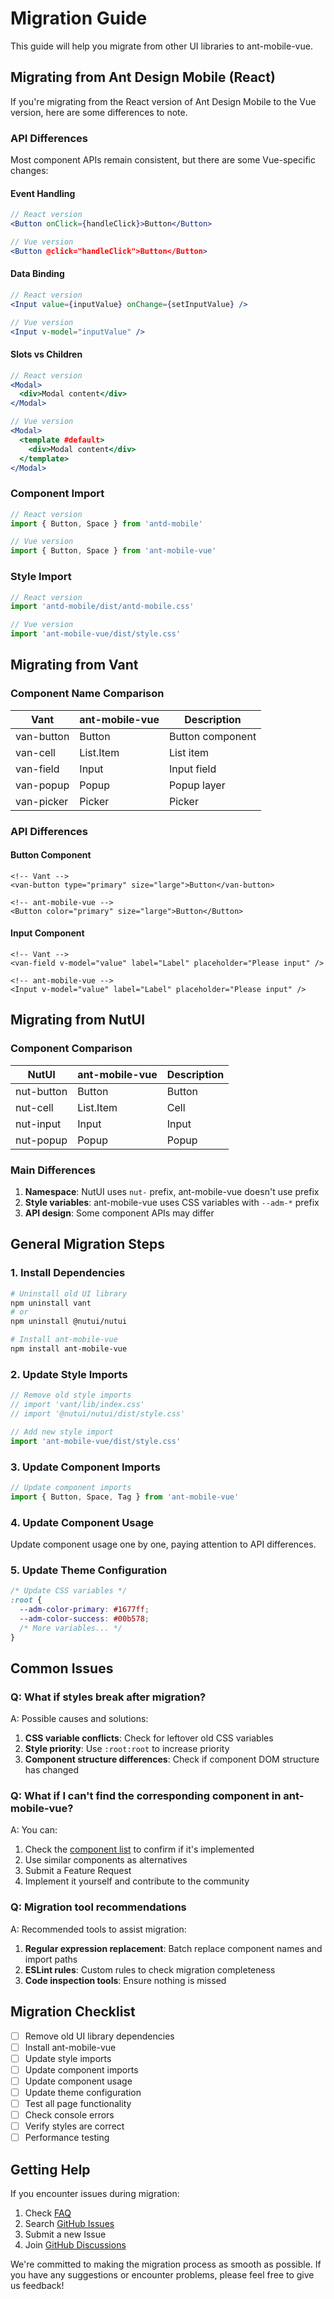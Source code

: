 # Migration Guide

This guide will help you migrate from other UI libraries to ant-mobile-vue.

## Migrating from Ant Design Mobile (React)

If you're migrating from the React version of Ant Design Mobile to the Vue version, here are some differences to note.

### API Differences

Most component APIs remain consistent, but there are some Vue-specific changes:

#### Event Handling

```jsx
// React version
<Button onClick={handleClick}>Button</Button>

// Vue version
<Button @click="handleClick">Button</Button>
```

#### Data Binding

```jsx
// React version
<Input value={inputValue} onChange={setInputValue} />

// Vue version
<Input v-model="inputValue" />
```

#### Slots vs Children

```jsx
// React version
<Modal>
  <div>Modal content</div>
</Modal>

// Vue version
<Modal>
  <template #default>
    <div>Modal content</div>
  </template>
</Modal>
```

### Component Import

```js
// React version
import { Button, Space } from 'antd-mobile'

// Vue version
import { Button, Space } from 'ant-mobile-vue'
```

### Style Import

```js
// React version
import 'antd-mobile/dist/antd-mobile.css'

// Vue version
import 'ant-mobile-vue/dist/style.css'
```

## Migrating from Vant

### Component Name Comparison

| Vant | ant-mobile-vue | Description |
|------|----------------|-------------|
| van-button | Button | Button component |
| van-cell | List.Item | List item |
| van-field | Input | Input field |
| van-popup | Popup | Popup layer |
| van-picker | Picker | Picker |

### API Differences

#### Button Component

```vue
<!-- Vant -->
<van-button type="primary" size="large">Button</van-button>

<!-- ant-mobile-vue -->
<Button color="primary" size="large">Button</Button>
```

#### Input Component

```vue
<!-- Vant -->
<van-field v-model="value" label="Label" placeholder="Please input" />

<!-- ant-mobile-vue -->
<Input v-model="value" label="Label" placeholder="Please input" />
```

## Migrating from NutUI

### Component Comparison

| NutUI | ant-mobile-vue | Description |
|-------|----------------|-------------|
| nut-button | Button | Button |
| nut-cell | List.Item | Cell |
| nut-input | Input | Input |
| nut-popup | Popup | Popup |

### Main Differences

1. **Namespace**: NutUI uses `nut-` prefix, ant-mobile-vue doesn't use prefix
2. **Style variables**: ant-mobile-vue uses CSS variables with `--adm-*` prefix
3. **API design**: Some component APIs may differ

## General Migration Steps

### 1. Install Dependencies

```bash
# Uninstall old UI library
npm uninstall vant
# or
npm uninstall @nutui/nutui

# Install ant-mobile-vue
npm install ant-mobile-vue
```

### 2. Update Style Imports

```js
// Remove old style imports
// import 'vant/lib/index.css'
// import '@nutui/nutui/dist/style.css'

// Add new style import
import 'ant-mobile-vue/dist/style.css'
```

### 3. Update Component Imports

```js
// Update component imports
import { Button, Space, Tag } from 'ant-mobile-vue'
```

### 4. Update Component Usage

Update component usage one by one, paying attention to API differences.

### 5. Update Theme Configuration

```css
/* Update CSS variables */
:root {
  --adm-color-primary: #1677ff;
  --adm-color-success: #00b578;
  /* More variables... */
}
```

## Common Issues

### Q: What if styles break after migration?

A: Possible causes and solutions:

1. **CSS variable conflicts**: Check for leftover old CSS variables
2. **Style priority**: Use `:root:root` to increase priority
3. **Component structure differences**: Check if component DOM structure has changed

### Q: What if I can't find the corresponding component in ant-mobile-vue?

A: You can:

1. Check the [component list](/en/components/button) to confirm if it's implemented
2. Use similar components as alternatives
3. Submit a Feature Request
4. Implement it yourself and contribute to the community

### Q: Migration tool recommendations

A: Recommended tools to assist migration:

1. **Regular expression replacement**: Batch replace component names and import paths
2. **ESLint rules**: Custom rules to check migration completeness
3. **Code inspection tools**: Ensure nothing is missed

## Migration Checklist

- [ ] Remove old UI library dependencies
- [ ] Install ant-mobile-vue
- [ ] Update style imports
- [ ] Update component imports
- [ ] Update component usage
- [ ] Update theme configuration
- [ ] Test all page functionality
- [ ] Check console errors
- [ ] Verify styles are correct
- [ ] Performance testing

## Getting Help

If you encounter issues during migration:

1. Check [FAQ](/en/guide/faq)
2. Search [GitHub Issues](https://github.com/oliver-xie666/ant-mobile-vue/issues)
3. Submit a new Issue
4. Join [GitHub Discussions](https://github.com/oliver-xie666/ant-mobile-vue/discussions)

We're committed to making the migration process as smooth as possible. If you have any suggestions or encounter problems, please feel free to give us feedback!